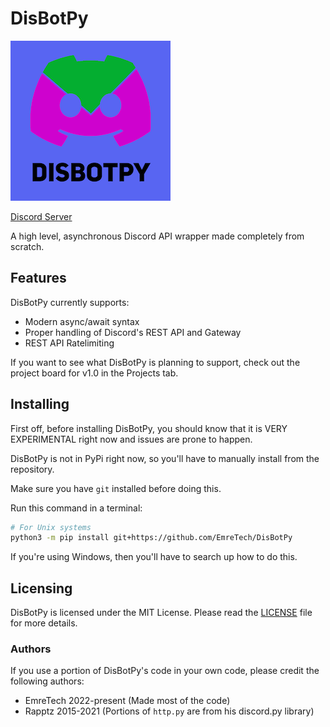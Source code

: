 # DisBotPy

![Logo for DisBotPy](./logo_small.png)

[Discord Server](https://discord.gg/v7r9hNqQJb)

A high level, asynchronous Discord API wrapper made completely from scratch.

## Features

DisBotPy currently supports:

- Modern async/await syntax
- Proper handling of Discord's REST API and Gateway
- REST API Ratelimiting

If you want to see what DisBotPy is planning to support, check out the project board for v1.0 in the Projects tab.

## Installing

First off, before installing DisBotPy, you should know that it is VERY EXPERIMENTAL right now and issues are prone to happen.

DisBotPy is not in PyPi right now, so you'll have to manually install from the repository.

Make sure you have `git` installed before doing this.

Run this command in a terminal:

```bash
# For Unix systems
python3 -m pip install git+https://github.com/EmreTech/DisBotPy
```

If you're using Windows, then you'll have to search up how to do this.

## Licensing

DisBotPy is licensed under the MIT License. Please read the [LICENSE](./LICENSE) file for more details.

### Authors

If you use a portion of DisBotPy's code in your own code, please credit the following authors:

- EmreTech 2022-present (Made most of the code)
- Rapptz 2015-2021 (Portions of `http.py` are from his discord.py library)
